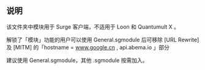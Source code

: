 ## 说明

该文件夹中模块用于 Surge 客户端，不适用于 Loon 和 Quantumult X 。

解锁了「模块」功能的用户可以使用 General.sgmodule 后可移除 [URL Rewrite] 及 [MITM] 的「hostname = www.google.cn , api.abema.io 」部分

建议使用 General.sgmodule，其他 .sgmodule 按需加入。
